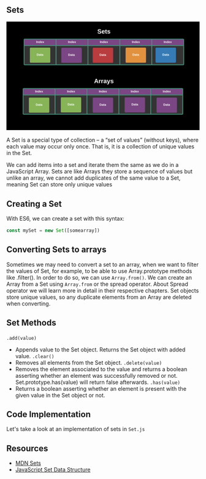 ## Sets

![](../../images/sets.png)

A Set is a special type of collection – a “set of values” (without keys), where each value may occur only once. That is, it is a collection of unique values in the Set.

We can add items into a set and iterate them the same as we do in a JavaScript Array. Sets are like Arrays they store a sequence of values but unlike an array, we cannot add duplicates of the same value to a Set, meaning Set can store only unique values


## Creating a Set
With ES6, we can create a set with this syntax:

```js
const mySet = new Set([somearray])
```

## Converting Sets to arrays
Sometimes we may need to convert a set to an array, when we want to filter the values of Set, for example, to be able to use Array.prototype methods like .filter(). In order to do so, we can use `Array.from()`. We can create an Array from a Set using `Array.from` or the spread operator. About Spread operator we will learn more in detail in their respective chapters. Set objects store unique values, so any duplicate elements from an Array are deleted when converting.

## Set Methods
`.add(value)`
- Appends value to the Set object. Returns the Set object with added value.
`.clear()`
- Removes all elements from the Set object.
`.delete(value)`
- Removes the element associated to the value and returns a boolean asserting whether an element was successfully removed or not. Set.prototype.has(value) will return false afterwards.
`.has(value)`
- Returns a boolean asserting whether an element is present with the given value in the Set object or not.

## Code Implementation
Let's take a look at an implementation of sets in `Set.js` 

## Resources
- [MDN Sets](https://developer.mozilla.org/en-US/docs/Web/JavaScript/Reference/Global_Objects/Set)
- [JavaScript Set Data Structure](https://dotnettutorials.net/lesson/javascript-set-data-structure/)